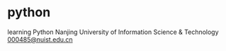 # python
learning Python
Nanjing University of Information Science & Technology 
000485@nuist.edu.cn

